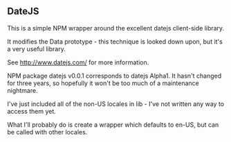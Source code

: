 DateJS
------

This is a simple NPM wrapper around the excellent datejs client-side library.

It modifies the Data prototype - this technique is looked down upon, but it's
a very useful library.

See http://www.datejs.com/ for more information.

NPM package datejs v0.0.1 corresponds to datejs Alpha1.  It hasn't changed for 
three years, so hopefully it won't be too much of a maintenance nightmare.

I've just included all of the non-US locales in lib - I've not written any way 
to access them yet.

What I'll probably do is create a wrapper which defaults to en-US, but can be
called with other locales.
